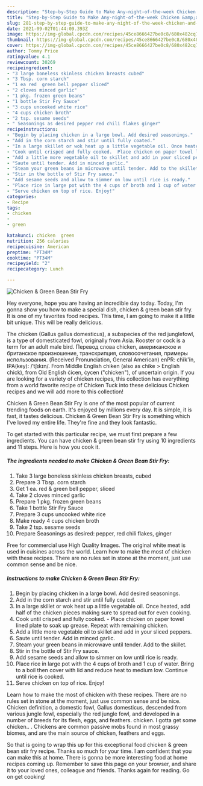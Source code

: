 ```yaml
---
description: "Step-by-Step Guide to Make Any-night-of-the-week Chicken &amp;amp; Green Bean Stir Fry"
title: "Step-by-Step Guide to Make Any-night-of-the-week Chicken &amp;amp; Green Bean Stir Fry"
slug: 281-step-by-step-guide-to-make-any-night-of-the-week-chicken-and-amp-green-bean-stir-fry
date: 2021-09-02T01:44:09.393Z
image: https://img-global.cpcdn.com/recipes/45ce8666427be0c8/680x482cq70/chicken-green-bean-stir-fry-recipe-main-photo.jpg
thumbnail: https://img-global.cpcdn.com/recipes/45ce8666427be0c8/680x482cq70/chicken-green-bean-stir-fry-recipe-main-photo.jpg
cover: https://img-global.cpcdn.com/recipes/45ce8666427be0c8/680x482cq70/chicken-green-bean-stir-fry-recipe-main-photo.jpg
author: Tommy Price
ratingvalue: 4.1
reviewcount: 30269
recipeingredient:
- "3 large boneless skinless chicken breasts cubed"
- "3 Tbsp. corn starch"
- "1 ea red  green bell pepper sliced"
- "2 cloves minced garlic"
- "1 pkg. frozen green beans"
- "1 bottle Stir Fry Sauce"
- "3 cups uncooked white rice"
- "4 cups chicken broth"
- "2 tsp. sesame seeds"
- " Seasonings as desired pepper red chili flakes ginger"
recipeinstructions:
- "Begin by placing chicken in a large bowl. Add desired seasonings."
- "Add in the corn starch and stir until fully coated."
- "In a large skillet or wok heat up a little vegetable oil. Once heated, add half of the chicken pieces making sure to spread out for even cooking."
- "Cook until crisped and fully cooked.  Place chicken on paper towel lined plate to soak up grease. Repeat with remaining chicken."
- "Add a little more vegetable oil to skillet and add in your sliced peppers."
- "Saute until tender. Add in minced garlic."
- "Steam your green beans in microwave until tender. Add to the skillet."
- "Stir in the bottle of Stir Fry sauce."
- "Add sesame seeds and allow to simmer on low until rice is ready."
- "Place rice in large pot with the 4 cups of broth and 1 cup of water. Bring to a boil then cover with lid and reduce heat to medium low. Continue until rice is cooked."
- "Serve chicken on top of rice. Enjoy!"
categories:
- Recipe
tags:
- chicken
- 
- green

katakunci: chicken  green 
nutrition: 256 calories
recipecuisine: American
preptime: "PT34M"
cooktime: "PT34M"
recipeyield: "2"
recipecategory: Lunch

---
```



![Chicken &amp; Green Bean Stir Fry](https://img-global.cpcdn.com/recipes/45ce8666427be0c8/680x482cq70/chicken-green-bean-stir-fry-recipe-main-photo.jpg)

Hey everyone, hope you are having an incredible day today. Today, I'm gonna show you how to make a special dish, chicken &amp; green bean stir fry. It is one of my favorites food recipes. This time, I am going to make it a little bit unique. This will be really delicious.

The chicken (Gallus gallus domesticus), a subspecies of the red junglefowl, is a type of domesticated fowl, originally from Asia. Rooster or cock is a term for an adult male bird. Перевод слова chicken, американское и британское произношение, транскрипция, словосочетания, примеры использования. (Received Pronunciation, General American) enPR: chĭk&#39;ĭn, IPA(key): /ˈtʃɪkɪn/. From Middle English chiken (also as chike &gt; English chick), from Old English ċicen, ċycen (&#34;chicken&#34;), of uncertain origin. If you are looking for a variety of chicken recipes, this collection has everything from a world favorite recipe of Chicken Tuck into these delicious Chicken recipes and we will add more to this collection!

Chicken &amp; Green Bean Stir Fry is one of the most popular of current trending foods on earth. It's enjoyed by millions every day. It is simple, it is fast, it tastes delicious. Chicken &amp; Green Bean Stir Fry is something which I've loved my entire life. They're fine and they look fantastic.


To get started with this particular recipe, we must first prepare a few ingredients. You can have chicken &amp; green bean stir fry using 10 ingredients and 11 steps. Here is how you cook it.

<!--inarticleads1-->

##### The ingredients needed to make Chicken &amp; Green Bean Stir Fry:

1. Take 3 large boneless skinless chicken breasts, cubed
1. Prepare 3 Tbsp. corn starch
1. Get 1 ea. red &amp; green bell pepper, sliced
1. Take 2 cloves minced garlic
1. Prepare 1 pkg. frozen green beans
1. Take 1 bottle Stir Fry Sauce
1. Prepare 3 cups uncooked white rice
1. Make ready 4 cups chicken broth
1. Take 2 tsp. sesame seeds
1. Prepare  Seasonings as desired: pepper, red chili flakes, ginger


Free for commercial use High Quality Images. The original white meat is used in cuisines across the world. Learn how to make the most of chicken with these recipes. There are no rules set in stone at the moment, just use common sense and be nice. 

<!--inarticleads2-->

##### Instructions to make Chicken &amp; Green Bean Stir Fry:

1. Begin by placing chicken in a large bowl. Add desired seasonings.
1. Add in the corn starch and stir until fully coated.
1. In a large skillet or wok heat up a little vegetable oil. Once heated, add half of the chicken pieces making sure to spread out for even cooking.
1. Cook until crisped and fully cooked.  - Place chicken on paper towel lined plate to soak up grease. Repeat with remaining chicken.
1. Add a little more vegetable oil to skillet and add in your sliced peppers.
1. Saute until tender. Add in minced garlic.
1. Steam your green beans in microwave until tender. Add to the skillet.
1. Stir in the bottle of Stir Fry sauce.
1. Add sesame seeds and allow to simmer on low until rice is ready.
1. Place rice in large pot with the 4 cups of broth and 1 cup of water. Bring to a boil then cover with lid and reduce heat to medium low. Continue until rice is cooked.
1. Serve chicken on top of rice. Enjoy!


Learn how to make the most of chicken with these recipes. There are no rules set in stone at the moment, just use common sense and be nice. Chicken definition, a domestic fowl, Gallus domesticus, descended from various jungle fowl, especially the red jungle fowl, and developed in a number of breeds for its flesh, eggs, and feathers. chicken. I gotta get some chicken.. . Chickens are common passive mobs found in most grassy biomes, and are the main source of chicken, feathers and eggs. 

So that is going to wrap this up for this exceptional food chicken &amp; green bean stir fry recipe. Thanks so much for your time. I am confident that you can make this at home. There is gonna be more interesting food at home recipes coming up. Remember to save this page on your browser, and share it to your loved ones, colleague and friends. Thanks again for reading. Go on get cooking!
